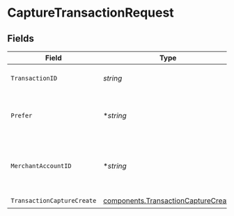 # CaptureTransactionRequest


## Fields

| Field                                                                                      | Type                                                                                       | Required                                                                                   | Description                                                                                | Example                                                                                    |
| ------------------------------------------------------------------------------------------ | ------------------------------------------------------------------------------------------ | ------------------------------------------------------------------------------------------ | ------------------------------------------------------------------------------------------ | ------------------------------------------------------------------------------------------ |
| `TransactionID`                                                                            | *string*                                                                                   | :heavy_check_mark:                                                                         | The ID of the transaction                                                                  | 7099948d-7286-47e4-aad8-b68f7eb44591                                                       |
| `Prefer`                                                                                   | **string*                                                                                  | :heavy_minus_sign:                                                                         | The preferred resource type in the response.                                               | resource=transaction                                                                       |
| `MerchantAccountID`                                                                        | **string*                                                                                  | :heavy_minus_sign:                                                                         | The ID of the merchant account to use for this request.                                    |                                                                                            |
| `TransactionCaptureCreate`                                                                 | [components.TransactionCaptureCreate](../../models/components/transactioncapturecreate.md) | :heavy_check_mark:                                                                         | N/A                                                                                        |                                                                                            |